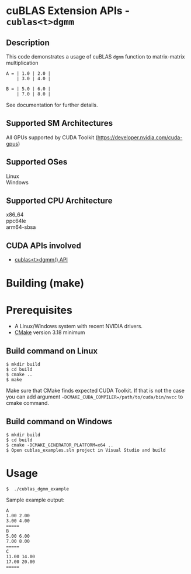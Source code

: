 # cuBLAS Extension APIs - `cublas<t>dgmm`

## Description

This code demonstrates a usage of cuBLAS `dgmm` function to matrix-matrix multiplication

```
A = | 1.0 | 2.0 |
    | 3.0 | 4.0 |

B = | 5.0 | 6.0 |
    | 7.0 | 8.0 |
```

See documentation for further details.

## Supported SM Architectures

All GPUs supported by CUDA Toolkit (https://developer.nvidia.com/cuda-gpus)  

## Supported OSes

Linux  
Windows

## Supported CPU Architecture

x86_64  
ppc64le  
arm64-sbsa

## CUDA APIs involved
- [cublas\<t>dgmm() API](https://docs.nvidia.com/cuda/cublas/index.html#cublas-lt-t-gt-dgmm)

# Building (make)

# Prerequisites
- A Linux/Windows system with recent NVIDIA drivers.
- [CMake](https://cmake.org/download) version 3.18 minimum

## Build command on Linux
```
$ mkdir build
$ cd build
$ cmake ..
$ make
```
Make sure that CMake finds expected CUDA Toolkit. If that is not the case you can add argument `-DCMAKE_CUDA_COMPILER=/path/to/cuda/bin/nvcc` to cmake command.

## Build command on Windows
```
$ mkdir build
$ cd build
$ cmake -DCMAKE_GENERATOR_PLATFORM=x64 ..
$ Open cublas_examples.sln project in Visual Studio and build
```

# Usage
```
$  ./cublas_dgmm_example
```

Sample example output:

```
A
1.00 2.00 
3.00 4.00 
=====
B
5.00 6.00 
7.00 8.00 
=====
C
11.00 14.00 
17.00 20.00 
=====
```
